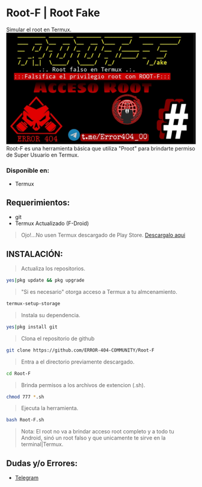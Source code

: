 # Root-F | Root Fake
Simular el root en Termux.
![Root-F](https://github.com/ERROR-404-COMMUNITY/Root-F/blob/main/Root-F.png)
Root-F es una herramienta básica que utiliza "Proot" para brindarte permiso de Super Usuario en Termux.

### Disponible en:

* Termux

## Requerimientos:

* git
* Termux Actualizado (F-Droid)
> Ojo!...No usen Termux descargado de Play Store.
[Descargalo aqui](https://f-droid.org/en/packages/com.termux)

## INSTALACIÓN:
> Actualiza los repositorios.
```bash
yes|pkg update && pkg upgrade
```
> "Si es necesario" otorga acceso a Termux a tu almcenamiento.
```bash
termux-setup-storage
```
> Instala su dependencia.
```bash         
yes|pkg install git
```
> Clona el repositorio de github
```bash
git clone https://github.com/ERROR-404-COMMUNITY/Root-F
```
> Entra a el directorio previamente descargado.
```bash
cd Root-F
```
> Brinda permisos a los archivos  de extencion (.sh).
```bash
chmod 777 *.sh
```
> Ejecuta la herramienta.
```bash
bash Root-F.sh
```
> Nota: El root no va a brindar acceso root completo y a todo tu Android, sinó un root falso y que unicamente te sirve en la terminal|Termux.

## Dudas y/o Errores:
* [Telegram](https://t.me/Error404_00 "ERROR-404")
